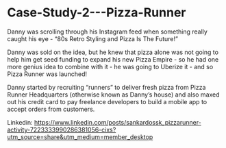 # Case-Study-2---Pizza-Runner

Danny was scrolling through his Instagram feed when something really caught his eye - “80s Retro Styling and Pizza Is The Future!”

Danny was sold on the idea, but he knew that pizza alone was not going to help him get seed funding to expand his new Pizza Empire - so he had one more genius idea to combine with it - he was going to Uberize it - and so Pizza Runner was launched!

Danny started by recruiting “runners” to deliver fresh pizza from Pizza Runner Headquarters (otherwise known as Danny’s house) and also maxed out his credit card to pay freelance developers to build a mobile app to accept orders from customers.

Linkedin: https://www.linkedin.com/posts/sankardossk_pizzarunner-activity-7223333990286381056-cixs?utm_source=share&utm_medium=member_desktop
